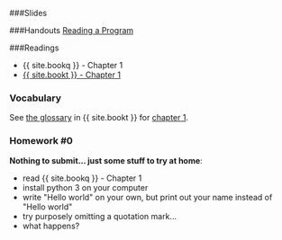 <a name="class1"></a>

###Slides


###Handouts
[Reading a Program](resources/handouts/class01/reading-a-program.pdf)

###Readings
* {{ site.bookq }} - Chapter 1
* [{{ site.bookt }} - Chapter 1](http://openbookproject.net/thinkcs/python/english3e/way_of_the_program.html)

### Vocabulary
See [the glossary](http://openbookproject.net/thinkcs/python/english3e/way_of_the_program.html#glossary) in {{ site.bookt }} for [chapter 1](http://openbookproject.net/thinkcs/python/english3e/way_of_the_program.html).

### Homework #0

__Nothing to submit... just some stuff to try at home__:

* read {{ site.bookq }} - Chapter 1
* install python 3 on your computer
* write "Hello world" on your own, but print out your name instead of "Hello world"
* try purposely omitting a quotation mark...
* what happens?


